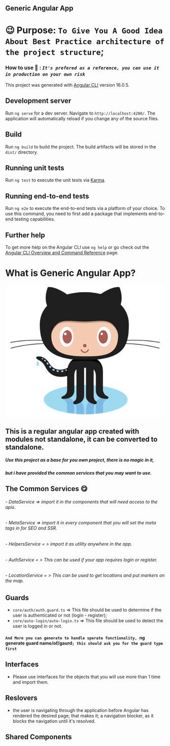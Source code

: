 ## Generic Angular App
# :wink: Purpose: `To Give You A Good Idea About Best Practice architecture of the project structure`;
### **How to use** :thinking: : **_`It's prefered as a reference, you can use it in production on your own risk`_** 
This project was generated with [Angular CLI](https://github.com/angular/angular-cli) version 16.0.5.

## Development server

Run `ng serve` for a dev server. Navigate to `http://localhost:4200/`. The application will automatically reload if you change any of the source files.

## Build

Run `ng build` to build the project. The build artifacts will be stored in the `dist/` directory.

## Running unit tests

Run `ng test` to execute the unit tests via [Karma](https://karma-runner.github.io).

## Running end-to-end tests

Run `ng e2e` to execute the end-to-end tests via a platform of your choice. To use this command, you need to first add a package that implements end-to-end testing capabilities.

## Further help

To get more help on the Angular CLI use `ng help` or go check out the [Angular CLI Overview and Command Reference](https://angular.io/cli) page.
# What is Generic Angular App?
![Screenshot of a comment on a GitHub issue showing an image, added in the Markdown, of an Octocat smiling and raising a tentacle.](./src/assets/docs/github.png?raw=true)
## **This is a regular angular app created with modules not standalone, it can be converted to standalone**.

##### **_Use this project as a base for you own project, there is no magic in it_**, 
##### **_but i have provided the common services that you may want to use_**.

## The Common Services **:yum:**
###### - DataService => import it in the components that will need access to the apis.
###### - MetaService => import it in every component that you will set the meta tags in for SEO and SSR.
###### - HelpersService = > import it as utility anywhere in the app.
###### - AuthService = > This can be used if your app requires login or register.
###### - LocationService = > This can be used to get locations and put markers on the map.
 
## Guards 
- `core/auth/auth.guard.ts` => This file should be used to determine if the user is authenticated or not (login - register);
- `core/auto-login/auto-login.ts` => This file should be used to detect the user is logged in or not.
#### `And More you can generate to handle sperate functionality, `ng generate guard name/of/gaurd`; this should ask you for the guard type first `

## Interfaces 
- Please use interfaces for the objects that you will use more than 1 time and import them.

## Reslovers
- the user is navigating through the application before Angular has rendered the desired page; that makes it; a navigation blocker, as it blocks the navigation until it's resolved.

## Shared Components
